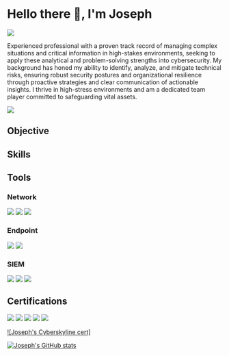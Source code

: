# Hello there 👋, I'm Joseph
<a href="https://linkedin.com/in/josephgruen/"><img src="https://img.shields.io/badge/-LinkedIn-0072b1?&style=for-the-badge&logo=linkedin&logoColor=white" /></a>

Experienced professional with a proven track record of managing complex situations and critical information in high-stakes environments, seeking to apply these analytical and problem-solving strengths into cybersecurity. My background has honed my ability to identify, analyze, and mitigate technical risks, ensuring robust security postures and organizational resilience through proactive strategies and clear communication of actionable insights. I thrive in high-stress environments and am a dedicated team player committed to safeguarding vital assets.

<!---   I am a recent graduate with a profound interest in technology and a dedication to solving complex problems. --->

<a href="https://api.accredible.com/v1/frontend/credential_website_embed_image/badge/83926144"><img src="https://www.credential.net/91d0a553-61d9-4031-8630-102b8c32e18f#acc.7NfpBOc3/)" /></a>






## Objective
<!--- [Provide Objective - Remove this afterwards]] --->

<!--- My journey in computer science has led me to develop a passion for cybersecurity, and I am now eager to transition into this field, specifically aiming to join a Security Operations Center (SOC) as a Tier 1 Analyst. --->

## Skills
<!--- [Provide skills and associated project. Make sure to hyperlink the project - Remove this afterwards]] --->
<!---
| Skill                                         | Associated Project         |
|-----------------------------------------------|----------------------------|
| SIEM Implementation and Log Analysis          | <a href="https://google.com">Detection Lab</a>|
| Network Traffic Monitoring and Attack Detection | <a href="https://google.com">Detection Lab</a>|
| Security Automation with Shuffle SOAR         | SOC Automation Lab|
| Incident Response Planning and Execution      | SOC Automation Lab|
| Case Management with TheHive                  | SOC Automation Lab|
| Scripting and Automation for Threat Mitigation | SOC Automation Lab|
--->
## Tools
<!--- [Provide tools and break them down into categories. Use ChatGPT to help create the link - Remove this afterwards]] --->

### Network
<div>
    <img src="https://img.shields.io/badge/-Wireshark-1679A7?&style=for-the-badge&logo=Wireshark&logoColor=white" />
    <img src="https://img.shields.io/badge/-Suricata-EF3B2D?&style=for-the-badge&logo=Suricata&logoColor=white" />
    <img src="https://img.shields.io/badge/-Zeek-777BB4?&style=for-the-badge&logo=Zeek&logoColor=white" />
</div>

### Endpoint
<div>
    <img src="https://img.shields.io/badge/-Microsoft_Defender_for_Endpoint-00A4EF?&style=for-the-badge&logo=Microsoft&logoColor=white" />
    <img src="https://img.shields.io/badge/-Velociraptor-4B275F?&style=for-the-badge&logo=Velociraptor&logoColor=white" />
</div>

### SIEM
<div>
    <img src="https://img.shields.io/badge/-Microsoft_Sentinel-0078D4?&style=for-the-badge&logo=Microsoft&logoColor=white" />
    <img src="https://img.shields.io/badge/-Splunk-000000?&style=for-the-badge&logo=Splunk&logoColor=white" />
    <img src="https://img.shields.io/badge/-Elastic-005571?&style=for-the-badge&logo=Elastic&logoColor=white" />
</div>

## Certifications
<!--- [Provide certifications that you have obtained. Use ChatGPT to help create the link - Remove this afterwards]] --->
<div>
<img src="https://img.shields.io/badge/-Security%2B-FF0000?&style=for-the-badge&logo=CompTIA&logoColor=white" />
<img src="https://img.shields.io/badge/-Network%2B-007ACC?&style=for-the-badge&logo=CompTIA&logoColor=white" />
<img src="https://img.shields.io/badge/-A%2B-4D4D4D?&style=for-the-badge&logo=CompTIA&logoColor=white" />
<img src="https://img.shields.io/badge/-CDSA-006400?&style=for-the-badge&logoColor=white" />
<img src="https://img.shields.io/badge/-CCD-000080?&style=for-the-badge&logoColor=white" />
</div>


[![Joseph's Cyberskyline cert]](https://cyberskyline.com/verify/BDU6LFNA39R1)






















[![Joseph's GitHub stats](https://github-readme-stats.vercel.app/api?username=cybersenz)](https://github.com/cybersenz/github-readme-stats)













<!--- ## Hi there 👋 --->

<!--
**cybersenz/cybersenz** is a ✨ _special_ ✨ repository because its `README.md` (this file) appears on your GitHub profile.

Here are some ideas to get you started:

- 🔭 I’m currently working on ...
- 🌱 I’m currently learning ...
- 👯 I’m looking to collaborate on ...
- 🤔 I’m looking for help with ...
- 💬 Ask me about ...
- 📫 How to reach me: ...
- 😄 Pronouns: ...
- ⚡ Fun fact: ...
-->
